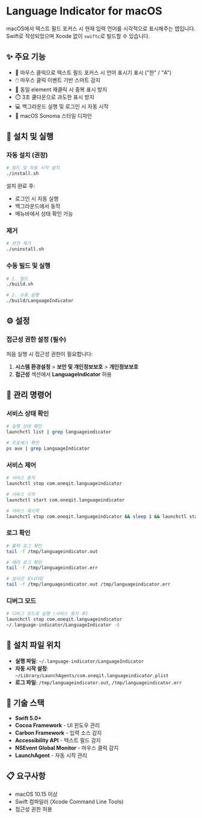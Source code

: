 # Language Indicator for macOS

macOS에서 텍스트 필드 포커스 시 현재 입력 언어를 시각적으로 표시해주는 앱입니다. Swift로 작성되었으며 Xcode 없이 `swiftc`로 빌드할 수 있습니다.

## ✨ 주요 기능

- 🎯 마우스 클릭으로 텍스트 필드 포커스 시 언어 표시기 표시 ("한" / "A")
- 🖱️ 마우스 클릭 이벤트 기반 스마트 감지
- 🔄 동일 element 재클릭 시 중복 표시 방지
- ⏱️ 3초 쿨다운으로 과도한 표시 방지
- 💻 백그라운드 실행 및 로그인 시 자동 시작
- 🎨 macOS Sonoma 스타일 디자인

## 🚀 설치 및 실행

### 자동 설치 (권장)

```bash
# 빌드 및 자동 시작 설치
./install.sh
```

설치 완료 후:
- 로그인 시 자동 실행
- 백그라운드에서 동작
- 메뉴바에서 상태 확인 가능

### 제거

```bash
# 완전 제거
./uninstall.sh
```

### 수동 빌드 및 실행

```bash
# 1. 빌드
./build.sh

# 2. 수동 실행
./build/LanguageIndicator
```

## ⚙️ 설정

### 접근성 권한 설정 (필수)
처음 실행 시 접근성 권한이 필요합니다:

1. **시스템 환경설정** > **보안 및 개인정보보호** > **개인정보보호**
2. **접근성** 섹션에서 **LanguageIndicator** 허용

## 🔧 관리 명령어

### 서비스 상태 확인
```bash
# 실행 상태 확인
launchctl list | grep languageindicator

# 프로세스 확인
ps aux | grep LanguageIndicator
```

### 서비스 제어
```bash
# 서비스 중지
launchctl stop com.oneqit.languageindicator

# 서비스 시작
launchctl start com.oneqit.languageindicator

# 서비스 재시작
launchctl stop com.oneqit.languageindicator && sleep 1 && launchctl start com.oneqit.languageindicator
```

### 로그 확인
```bash
# 출력 로그 확인
tail -f /tmp/languageindicator.out

# 에러 로그 확인
tail -f /tmp/languageindicator.err

# 실시간 모니터링
tail -f /tmp/languageindicator.out /tmp/languageindicator.err
```

### 디버그 모드
```bash
# 디버그 모드로 실행 (서비스 중지 후)
launchctl stop com.oneqit.languageindicator
~/.language-indicator/LanguageIndicator -d
```

## 📁 설치 파일 위치

- **실행 파일**: `~/.language-indicator/LanguageIndicator`
- **자동 시작 설정**: `~/Library/LaunchAgents/com.oneqit.languageindicator.plist`
- **로그 파일**: `/tmp/languageindicator.out`, `/tmp/languageindicator.err`

## 🔧 기술 스택

- **Swift 5.0+**
- **Cocoa Framework** - UI 윈도우 관리
- **Carbon Framework** - 입력 소스 감지
- **Accessibility API** - 텍스트 필드 감지
- **NSEvent Global Monitor** - 마우스 클릭 감지
- **LaunchAgent** - 자동 시작 관리

## 📋 요구사항

- macOS 10.15 이상
- Swift 컴파일러 (Xcode Command Line Tools)
- 접근성 권한 허용
